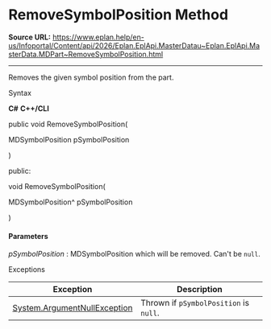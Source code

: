 # RemoveSymbolPosition Method

**Source URL:** https://www.eplan.help/en-us/Infoportal/Content/api/2026/Eplan.EplApi.MasterDatau~Eplan.EplApi.MasterData.MDPart~RemoveSymbolPosition.html

---

Removes the given symbol position from the part.

Syntax

**C#**
**C++/CLI**


public void RemoveSymbolPosition( 

   MDSymbolPosition pSymbolPosition

)

public:

void RemoveSymbolPosition( 

   MDSymbolPosition^ pSymbolPosition

)


#### Parameters

*pSymbolPosition*
:   MDSymbolPosition which will be removed. Can't be `null`.

Exceptions

| Exception | Description |
| --- | --- |
| [System.ArgumentNullException](#) | Thrown if `pSymbolPosition` is `null`. |
